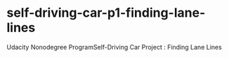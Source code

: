 # self-driving-car-p1-finding-lane-lines
Udacity Nonodegree ProgramSelf-Driving Car Project : Finding Lane Lines

